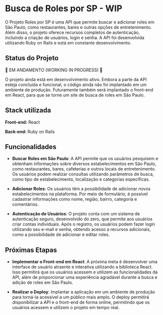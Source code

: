 
# Busca de Roles por SP - WIP

O Projeto Roles por SP é uma API que permite buscar e adicionar roles em São Paulo, como restaurantes, bares e outras opções de entretenimento. Além disso, o projeto oferece recursos completos de autenticação, incluindo a criação de usuários, login e senha. A API foi desenvolvida utilizando Ruby on Rails e está em constante desenvolvimento.

## Status do Projeto
🚧 EM ANDAMENTO (WORKING IN PROGRESS) 🚧

O projeto ainda está em desenvolvimento ativo. Embora a parte da API esteja concluída e funcional, o código ainda não foi implantado em um ambiente de produção. Futuramente também será implantado o front-end em React, para que se torne um site de busca de roles em São Paulo.

## Stack utilizada

**Front-end:** React

**Back-end:** Ruby on Rails

## Funcionalidades

- **Buscar Roles em São Paulo**: A API permite que os usuários pesquisem e obtenham informações sobre diversos estabelecimentos em São Paulo, como restaurantes, bares, cafeterias e outros locais de entretenimento. Os usuários podem realizar consultas utilizando parâmetros de busca, como tipo de estabelecimento, localização e categorias específicas.

- **Adicionar Roles**: Os usuários têm a possibilidade de adicionar novos estabelecimentos na plataforma. Por meio de formulário, é possível cadastrar informações como nome, região, bairro, categoria e comentários.

- **Autenticação de Usuários**: O projeto conta com um sistema de autenticação seguro, desenvolvido do zero, que permite aos usuários criar contas individuais. Após o registro, os usuários podem fazer login utilizando seu e-mail e senha, obtendo acesso a recursos adicionais, como a possibilidade de adicionar e editar roles.

## Próximas Etapas

- **Implementar o Front-end em React**: A próxima meta é desenvolver uma interface de usuário atraente e interativa utilizando a biblioteca React. Isso permitirá que os usuários acessem e utilizem as funcionalidades da API, além de proporcionar uma experiência agradável durante a busca e adição de roles em São Paulo.

- **Realizar o Deploy**: Implantar a aplicação em um ambiente de produção para torná-la acessível a um público mais amplo. O deploy permitirá disponibilizar a API e o front-end de forma online, permitindo que os usuários acessem e utilizem o projeto em tempo real.




